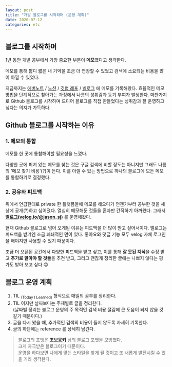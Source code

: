 ```yaml
---
layout: post
title: "개발 블로그를 시작하며 (운영 계획)"
date: 2020-07-12
categories: etc
---
```


## 블로그를 시작하며

1년 동안 개발 공부에서 가장 중요한 부분이 **메모**였다고 생각한다.

메모를 통해 짧디 짧은 내 기억을 조금 더 연장할 수 있었고 검색에 소요되는 비용을 많이 아낄 수 있었다.

지금까지는 [에버노트](https://evernote.com/intl/ko) / [노션](https://www.notion.so) / [깃헙 레포](https://www.github.com) / [벨로그](https://velog.io/) 에 메모를 기록해왔다. 효율적인 메모 방법을 단계적으로 찾아가는 과정에서 나름의 성취감과 동기 부여가 발생한다. 마찬가지로 Github 블로그를 시작하며 드디어 블로그를 직접 만들었다는 성취감과 잘 운영하고 싶다는 의지가 가득하다.



## Github 블로그를 시작하는 이유

### 1. 메모의 통합

메모를 한 곳에 통합해야할 필요성을 느꼈다.

다양한 곳에 퍼져 있는 메모를 찾는 것은 구글 검색에 비할 정도는 아니지만 그래도 나름의 '메모 찾기 비용'(?)이 든다. 이를 아낄 수 있는 방법으로 하나의 블로그에 모든 메모를 통합하기로 결정했다.

### 2. 공유와 피드백

위에서 언급한대로 private 한 플랫폼들에 메모를 해오다가 언젠가부터 공부한 것을 세상에 공개(?)하고 싶어졌다. 열심히 메모해둔 것들을 혼자만 간직하기 아까웠다. 그래서 **[벨로그(velog.io/@jason_sj)](https://velog.io/@jason_sj)** 를 운영해왔다.

현재 Github 블로그로 넘어 오게된 이유는 피드백을 더 많이 받고 싶어서이다. 벨로그는 피드백을 받기엔 조금 폐쇄적인 면이 있다. 좋아요와 댓글 기능 모두 velog 자체 로그인을 해야지만 사용할 수 있기 때문이다.

조금 더 오픈된 공간에서 다양한 피드백을 받고 싶고, 이를 통해 **잘 못된 지식**을 수정 받고 **추가로 알아야 할 것들**을 추천 받고, 그리고 괜찮게 정리한 글에는 나쁘지 않다는 평가도 받아 보고 싶다 😊



## 블로그 운영 계획

1. TIL <sub>(Today I Learned)</sub> 형식으로 매일의 공부를 정리한다.
2. TIL 이지만 날짜보다는 주제별로 글을 정리한다.  
   (날짜별 정리는 블로그 운영의 주 목적인 검색 비용 절감에 큰 도움이 되지 않을 것 같기 때문이다.)
3. 글을 다시 봤을 때, 추가적인 검색의 비용이 들지 않도록 자세히 기록한다.
4. 글의 하단에는 reference 를 상세히 남긴다.



> 블로그의 포맷은 **[초보몽키](https://wayhome25.github.io/)** 님의 블로그 포맷을 모방했다.  
> 크게 자극받은 블로그이기 때문이다.  
> 운영을 하다보면 나에게 맞는 스타일을 찾게 될 것이고 또 새롭게 발전시킬 수 있을 거라 생각한다.
